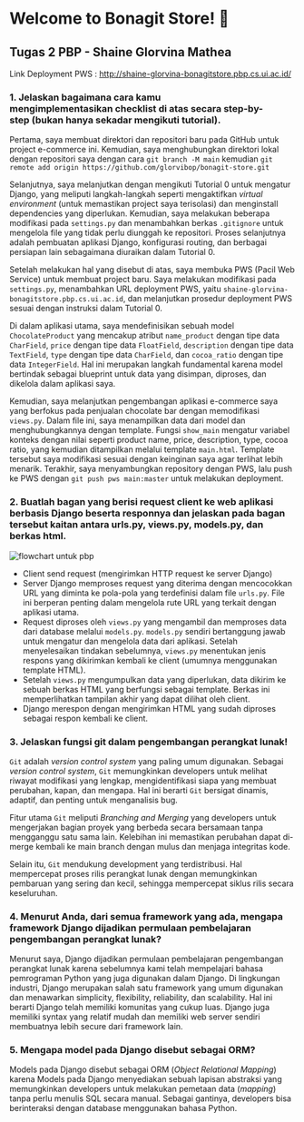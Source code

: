 # Welcome to Bonagit Store! :chocolate_bar:

## Tugas 2 PBP - Shaine Glorvina Mathea
Link Deployment PWS : http://shaine-glorvina-bonagitstore.pbp.cs.ui.ac.id/

### 1. Jelaskan bagaimana cara kamu mengimplementasikan checklist di atas secara step-by-step (bukan hanya sekadar mengikuti tutorial).
Pertama, saya membuat direktori dan repositori baru pada GitHub untuk project e-commerce ini. Kemudian, saya menghubungkan direktori lokal dengan repositori saya dengan cara ```git branch -M main``` kemudian ```git remote add origin https://github.com/glorvibop/bonagit-store.git```

Selanjutnya, saya melanjutkan dengan mengikuti Tutorial 0 untuk mengatur Django, yang meliputi langkah-langkah seperti mengaktifkan _virtual environment_ (untuk memastikan project saya terisolasi) dan menginstall dependencies yang diperlukan. Kemudian, saya melakukan beberapa modifikasi pada ```settings.py``` dan menambahkan berkas ```.gitignore``` untuk mengelola file yang tidak perlu diunggah ke repositori. Proses selanjutnya adalah pembuatan aplikasi Django, konfigurasi routing, dan berbagai persiapan lain sebagaimana diuraikan dalam Tutorial 0.

Setelah melakukan hal yang disebut di atas, saya membuka PWS (Pacil Web Service) untuk membuat project baru. Saya melakukan modifikasi pada ```settings.py```, menambahkan URL deployment PWS, yaitu ```shaine-glorvina-bonagitstore.pbp.cs.ui.ac.id```, dan melanjutkan prosedur deployment PWS sesuai dengan instruksi dalam Tutorial 0.

Di dalam aplikasi utama, saya mendefinisikan sebuah model ```ChocolateProduct``` yang mencakup atribut ```name_product``` dengan tipe data ```CharField```, ```price``` dengan tipe data ```FloatField```, ```description``` dengan tipe data ```TextField```, ```type``` dengan tipe data ```CharField```, dan ```cocoa_ratio``` dengan tipe data ```IntegerField```. Hal ini merupakan langkah fundamental karena model bertindak sebagai blueprint untuk data yang disimpan, diproses, dan dikelola dalam aplikasi saya.

Kemudian, saya melanjutkan pengembangan aplikasi e-commerce saya yang berfokus pada penjualan chocolate bar dengan memodifikasi ```views.py```. Dalam file ini, saya menampilkan data dari model dan menghubungkannya dengan template. Fungsi ```show_main``` mengatur variabel konteks dengan nilai seperti product name, price, description, type,  cocoa ratio, yang kemudian ditampilkan melalui template ```main.html```. Template tersebut saya modifikasi sesuai dengan keinginan saya agar terlihat lebih menarik. Terakhir, saya menyambungkan repository dengan PWS, lalu push ke PWS dengan ```git push pws main:master``` untuk melakukan deployment.

### 2. Buatlah bagan yang berisi request client ke web aplikasi berbasis Django beserta responnya dan jelaskan pada bagan tersebut kaitan antara urls.py, views.py, models.py, dan berkas html.
![flowchart untuk pbp](https://github.com/user-attachments/assets/36b3d355-83fa-4207-9570-fac7ec54425d)
- Client send request (mengirimkan HTTP request ke server Django)
- Server Django memproses request yang diterima dengan mencocokkan URL yang diminta ke pola-pola yang terdefinisi dalam file ```urls.py```. File ini berperan penting dalam mengelola rute URL yang terkait dengan aplikasi utama.
- Request diproses oleh ```views.py``` yang mengambil dan memproses data dari database melalui ```models.py```. ```models.py``` sendiri bertanggung jawab untuk mengatur dan mengelola data dari aplikasi. Setelah menyelesaikan tindakan sebelumnya, ```views.py``` menentukan jenis respons yang dikirimkan kembali ke client (umumnya menggunakan template HTML).
- Setelah ```views.py``` mengumpulkan data yang diperlukan, data dikirim ke sebuah berkas HTML yang berfungsi sebagai template. Berkas ini memperlihatkan tampilan akhir yang dapat dilihat oleh client.
- Django merespon dengan mengirimkan HTML yang sudah diproses sebagai respon kembali ke client.

### 3. Jelaskan fungsi git dalam pengembangan perangkat lunak!
```Git``` adalah _version control system_ yang paling umum digunakan. Sebagai _version control system_, ```Git``` memungkinkan developers untuk melihat riwayat modifikasi yang lengkap, mengidentifikasi siapa yang membuat perubahan, kapan, dan mengapa. Hal ini berarti ```Git``` bersigat dinamis, adaptif, dan penting untuk menganalisis bug.

Fitur utama ```Git``` meliputi _Branching and Merging_ yang developers untuk mengerjakan bagian proyek yang berbeda secara bersamaan tanpa mengganggu satu sama lain. Kelebihan ini memastikan perubahan dapat di-merge kembali ke main branch dengan mulus dan menjaga integritas kode.

Selain itu, ```Git``` mendukung development yang terdistribusi. Hal mempercepat proses rilis perangkat lunak dengan memungkinkan pembaruan yang sering dan kecil, sehingga mempercepat siklus rilis secara keseluruhan.

### 4. Menurut Anda, dari semua framework yang ada, mengapa framework Django dijadikan permulaan pembelajaran pengembangan perangkat lunak?
Menurut saya, Django dijadikan permulaan pembelajaran pengembangan perangkat lunak karena sebelumnya kami telah mempelajari bahasa pemrograman Python yang juga digunakan dalam Django. Di lingkungan industri, Django merupakan salah satu framework yang umum digunakan dan menawarkan simplicity, flexibility, reliability, dan scalability. Hal ini berarti Django telah memiliki komunitas yang cukup luas. Django juga memiliki syntax yang relatif mudah dan memiliki web server sendiri membuatnya lebih secure dari framework lain.

### 5. Mengapa model pada Django disebut sebagai ORM?
Models pada Django disebut sebagai ORM (_Object Relational Mapping_) karena Models pada Django menyediakan sebuah lapisan abstraksi yang memungkinkan developers untuk melakukan pemetaan data (_mapping_) tanpa perlu menulis SQL secara manual. Sebagai gantinya, developers bisa berinteraksi dengan database menggunakan bahasa Python.